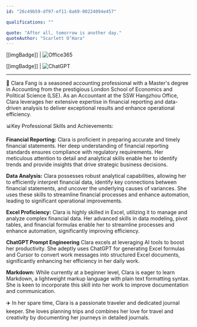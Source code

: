 ```yaml
---
id: "26c49b59-df97-ef11-8a69-00224894e457"

qualifications: ""

quote: "After all, tomorrow is another day."
quoteAuthor: "Scarlett O’Hara"
---
```


[[imgBadge]]
| ![Office365](../badges/Business-microsoft-office365.png)

[[imgBadge]]
| ![ChatGPT](../badges/Developer-OpenAI-ChatGPT.png)
<hr />

📖 Clara Fang is a seasoned accounting professional with a Master's degree in Accounting from the prestigious London School of Economics and Political Science (LSE). As an Accountant at the SSW Hangzhou Office, Clara leverages her extensive expertise in financial reporting and data-driven analysis to deliver exceptional results and enhance operational efficiency.

📊Key Professional Skills and Achievements:

**Financial Reporting:**
Clara is proficient in preparing accurate and timely financial statements. Her deep understanding of financial reporting standards ensures compliance with regulatory requirements. Her meticulous attention to detail and analytical skills enable her to identify trends and provide insights that drive strategic business decisions.

**Data Analysis:**
Clara possesses robust analytical capabilities, allowing her to efficiently interpret financial data, identify key connections between financial statements, and uncover the underlying causes of variances. She uses these skills to streamline financial processes and enhance automation, leading to significant operational improvements.

**Excel Proficiency:**
Clara is highly skilled in Excel, utilizing it to manage and analyze complex financial data. Her advanced skills in data modeling, pivot tables, and financial formulas enable her to streamline processes and enhance automation, significantly improving efficiency.

**ChatGPT Prompt Engineering**
Clara excels at leveraging AI tools to boost her productivity. She adeptly uses ChatGPT for generating Excel formulas and Cursor to convert work messages into structured Excel documents, significantly enhancing her efficiency in her daily work.

**Markdown:**
While currently at a beginner level, Clara is eager to learn Markdown, a lightweight markup language with plain text formatting syntax. She is keen to incorporate this skill into her work to improve documentation and communication.

✈️ In her spare time, Clara is a passionate traveler and dedicated journal keeper. She loves planning trips and combines her love for travel and creativity by documenting her journeys in detailed journals.
